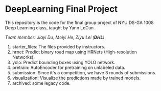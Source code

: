 # DeepLearning Final Project


This repository is the code for the final group project of NYU DS-GA 1008 Deep Learning class, taught by Yann LeCun. 

*Team member: Jiayi Du, Meiyi He, Ziyu Lei (**DHL**)*


1. starter_files: The files provided by instructors. 
2. hrnet: Predict binary road map using HRNets (High-resolution Networks). 
3. yolo: Predict bounding boxes using YOLO network. 
4. pretrain: AutoEncoder for pretraining on unlabeled data. 
5. submission: Since it's a competition, we have 3 rounds of submissions. 
6. visualization: Visualize the predictions made by trained models. 
7. archived: some legacy code.
